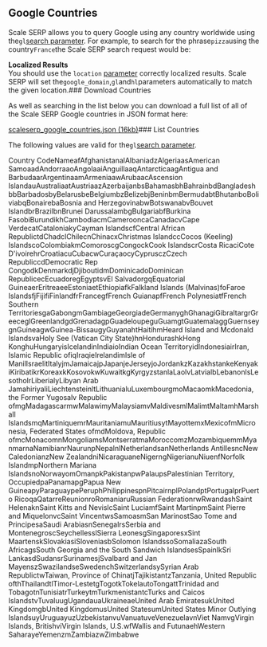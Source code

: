Google Countries
----------------

Scale SERP allows you to query Google using any country worldwide using the`gl`[search parameter](/docs/search-api/searches/google/search). For example, to search for the phrase`pizza`using the country`France`the Scale SERP search request would be:



**Localized Results**  
You should use the `location` [parameter](/docs/search-api/searches/google/search) correctly localized results. Scale SERP will set the`google_domain`,`gl`and`hl`parameters automatically to match the given location.### Download Countries

As well as searching in the list below you can download a full list of all of the Scale SERP Google countries in JSON format here:



[scaleserp\_google\_countries.json (16kb)](https://assets.api-cdn.com/scaleserp/scaleserp_google_countries.json)### List Countries

The following values are valid for the`gl`[search parameter](/docs/search-api/searches/google/search).

Country CodeNameafAfghanistanalAlbaniadzAlgeriaasAmerican SamoaadAndorraaoAngolaaiAnguillaaqAntarcticaagAntigua and BarbudaarArgentinaamArmeniaawArubaacAscension IslandauAustraliaatAustriaazAzerbaijanbsBahamasbhBahrainbdBangladeshbbBarbadosbyBelarusbeBelgiumbzBelizebjBeninbmBermudabtBhutanboBoliviabqBonairebaBosnia and HerzegovinabwBotswanabvBouvet IslandbrBrazilbnBrunei DarussalambgBulgariabfBurkina FasobiBurundikhCambodiacmCamerooncaCanadacvCape VerdecatCataloniakyCayman IslandscfCentral African RepublictdChadclChilecnChinacxChristmas IslandccCocos (Keeling) IslandscoColombiakmComoroscgCongockCook IslandscrCosta RicaciCote D'ivoirehrCroatiacuCubacwCuraçaocyCyprusczCzech RepubliccdDemocratic Rep CongodkDenmarkdjDjiboutidmDominicadoDominican RepublicecEcuadoregEgyptsvEl SalvadorgqEquatorial GuineaerEritreaeeEstoniaetEthiopiafkFalkland Islands (Malvinas)foFaroe IslandsfjFijifiFinlandfrFrancegfFrench GuianapfFrench PolynesiatfFrench Southern TerritoriesgaGabongmGambiageGeorgiadeGermanyghGhanagiGibraltargrGreeceglGreenlandgdGrenadagpGuadeloupeguGuamgtGuatemalaggGuernseygnGuineagwGuinea-BissaugyGuyanahtHaitihmHeard Island and Mcdonald IslandsvaHoly See (Vatican City State)hnHondurashkHong KonghuHungaryisIcelandinIndiaioIndian Ocean TerritoryidIndonesiairIran, Islamic Republic ofiqIraqieIrelandimIsle of ManilIsraelitItalyjmJamaicajpJapanjeJerseyjoJordankzKazakhstankeKenyakiKiribatikrKoreaxkKosovokwKuwaitkgKyrgyzstanlaLaolvLatvialbLebanonlsLesotholrLiberialyLibyan Arab JamahiriyaliLiechtensteinltLithuanialuLuxembourgmoMacaomkMacedonia, the Former Yugosalv Republic ofmgMadagascarmwMalawimyMalaysiamvMaldivesmlMalimtMaltamhMarshall IslandsmqMartiniquemrMauritaniamuMauritiusytMayottemxMexicofmMicronesia, Federated States ofmdMoldova, Republic ofmcMonacomnMongoliamsMontserratmaMoroccomzMozambiquemmMyanmarnaNamibianrNaurunpNepalnlNetherlandsanNetherlands AntillesncNew CaledonianzNew ZealandniNicaraguaneNigerngNigerianuNiuenfNorfolk IslandmpNorthern Mariana IslandsnoNorwayomOmanpkPakistanpwPalaupsPalestinian Territory, OccupiedpaPanamapgPapua New GuineapyParaguaypePeruphPhilippinespnPitcairnplPolandptPortugalprPuerto RicoqaQatarreReunionroRomaniaruRussian FederationrwRwandashSaint HelenaknSaint Kitts and NevislcSaint LuciamfSaint MartinpmSaint Pierre and MiquelonvcSaint VincentwsSamoasmSan MarinostSao Tome and PrincipesaSaudi ArabiasnSenegalrsSerbia and MontenegroscSeychellesslSierra LeonesgSingaporesxSint MaartenskSlovakiasiSloveniasbSolomon IslandssoSomaliazaSouth AfricagsSouth Georgia and the South Sandwich IslandsesSpainlkSri LankasdSudansrSurinamesjSvalbard and Jan MayenszSwazilandseSwedenchSwitzerlandsySyrian Arab RepublictwTaiwan, Province of ChinatjTajikistantzTanzania, United Republic ofthThailandtlTimor-LestetgTogotkTokelautoTongattTrinidad and TobagotnTunisiatrTurkeytmTurkmenistantcTurks and Caicos IslandstvTuvaluugUgandauaUkraineaeUnited Arab EmiratesukUnited KingdomgbUnited KingdomusUnited StatesumUnited States Minor Outlying IslandsuyUruguayuzUzbekistanvuVanuatuveVenezuelavnViet NamvgVirgin Islands, BritishviVirgin Islands, U.S.wfWallis and FutunaehWestern SaharayeYemenzmZambiazwZimbabwe